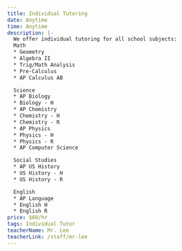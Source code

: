 ```yaml
---
title: Individual Tutoring
date: Anytime
time: Anytime
description: |-
  We offer individual tutoring for all school subjects:
  Math
  * Geometry
  * Algebra II
  * Trig/Math Analysis
  * Pre-Calculus
  * AP Calculus AB

  Science
  * AP Biology
  * Biology - H
  * AP Chemistry
  * Chemistry - H
  * Chemistry - R
  * AP Physics 
  * Physics - H
  * Physics - R
  * AP Computer Science

  Social Studies
  * AP US History
  * US History - H
  * US History - R

  English
  * AP Language
  * English H
  * English R
price: $60/hr
tags: Individual Tutor
teacherName: Mr. Lee
teacherLink: /staff/mr-lee
---
```

